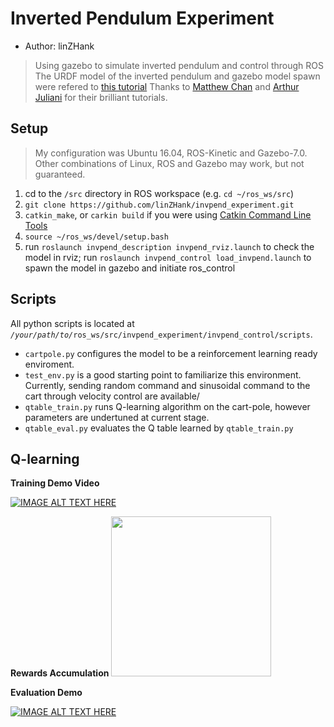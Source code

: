 # Inverted Pendulum Experiment
* Author: linZHank
> Using gazebo to simulate inverted pendulum and control through ROS
> The URDF model of the inverted pendulum and gazebo model spawn were refered to [this tutorial](http://gazebosim.org/tutorials?tut=ros_urdf&cat=connect_ros)
> Thanks to [Matthew Chan](https://medium.com/@tuzzer/cart-pole-balancing-with-q-learning-b54c6068d947) and [Arthur Juliani](https://medium.com/emergent-future/simple-reinforcement-learning-with-tensorflow-part-0-q-learning-with-tables-and-neural-networks-d195264329d0) for their brilliant tutorials.

## Setup
> My configuration was Ubuntu 16.04, ROS-Kinetic and Gazebo\-7.0. Other combinations of Linux, ROS and Gazebo may work, but not guaranteed.
1. cd to the `/src` directory in ROS workspace \(e.g. `cd ~/ros_ws/src`\)
2. `git clone https://github.com/linZHank/invpend_experiment.git`
3. `catkin_make`, or `carkin build` if you were using [Catkin Command Line Tools](https://catkin-tools.readthedocs.io/en/latest/)
4. `source ~/ros_ws/devel/setup.bash`
5. run `roslaunch invpend_description invpend_rviz.launch` to check the model in rviz;
   run `roslaunch invpend_control load_invpend.launch` to spawn the model in gazebo and initiate ros_control

## Scripts
All python scripts is located at *`/your/path/to/`*`ros_ws/src/invpend_experiment/invpend_control/scripts`.
- `cartpole.py` configures the model to be a reinforcement learning ready enviroment.
- `test_env.py` is a good starting point to familiarize this environment. Currently, sending random command and sinusoidal command to the cart through velocity control are available/
- `qtable_train.py` runs Q-learning algorithm on the cart-pole, however parameters are undertuned at current stage.
- `qtable_eval.py` evaluates the Q table learned by `qtable_train.py`

## Q-learning
**Training Demo Video**

[![IMAGE ALT TEXT HERE](https://img.youtube.com/vi/ZidldNeV2J0/0.jpg)](https://youtu.be/ZidldNeV2J0)

**Rewards Accumulation**
<img src="https://camo.githubusercontent.com/..." data-canonical-src="https://raw.githubusercontent.com/linZHank/invpend_experiment/master/invpend_control/scripts/qtable_storage/reward2018-01-17.png" width="256" heigh="256" />

**Evaluation Demo**

[![IMAGE ALT TEXT HERE](https://img.youtube.com/vi/NzseM5My8-Q/0.jpg)](https://youtu.be/NzseM5My8-Q)
